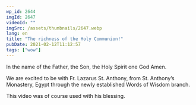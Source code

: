 ```yaml
---
wp_id: 2644
imgId: 2647
videoId: ""
imgSrc: /assets/thumbnails/2647.webp
lang: en
title: "The richness of the Holy Communion!"
pubDate: 2021-02-12T11:12:57
tags: ["wow"]
---
```


<p>In the name of the Father, the Son, the Holy Spirit one God Amen.</p>
<p>We are excited to be with Fr. Lazarus St. Anthony, from St. Anthony&#8217;s Monastery, Egypt through the newly established Words of Wisdom branch.</p>
<p>This video was of course used with his blessing.</p>
<p>&nbsp;</p>
